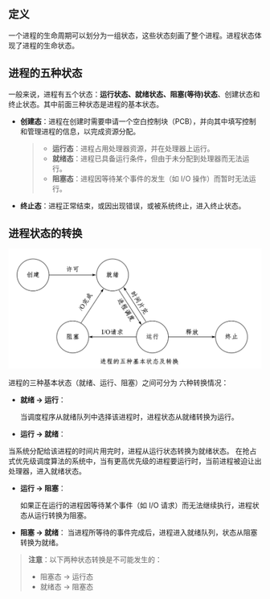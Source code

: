 ## 定义

一个进程的生命周期可以划分为一组状态，这些状态刻画了整个进程。进程状态体现了进程的生命状态。

## 进程的五种状态

一般来说，进程有五个状态：**运行状态、就绪状态、阻塞(等待)状态**、创建状态和终止状态。其中前面三种状态是进程的基本状态。

- **创建态**：进程在创建时需要申请一个空白控制块（PCB），并向其中填写控制和管理进程的信息，以完成资源分配。
  > - **运行态**：进程占用处理器资源，并在处理器上运行。
  > - **就绪态**：进程已具备运行条件，但由于未分配到处理器而无法运行。
  > - **阻塞态**：进程因等待某个事件的发生（如 I/O 操作）而暂时无法运行。
- **终止态**：进程正常结束，或因出现错误，或被系统终止，进入终止状态。

## 进程状态的转换

![进程状态转换](photo\ztzh.png)

进程的三种基本状态（就绪、运行、阻塞）之间可分为    六种转换情况：

- **就绪 → 运行**：

  当调度程序从就绪队列中选择该进程时，进程状态从就绪转换为运行。

- **运行 → 就绪**：

当系统分配给该进程的时间片用完时，进程从运行状态转换为就绪状态。
在抢占式优先级调度算法的系统中，当有更高优先级的进程要运行时，当前进程被迫让出处理器，进入就绪状态。

- **运行 → 阻塞**：

  如果正在运行的进程因等待某个事件（如 I/O 请求）而无法继续执行，进程状态从运行转换为阻塞。

- **阻塞 → 就绪**：
  当进程所等待的事件完成后，进程进入就绪队列，状态从阻塞转换为就绪。

> **注意**：以下两种状态转换是不可能发生的：
>
> - 阻塞态 → 运行态
> - 就绪态 → 阻塞态
